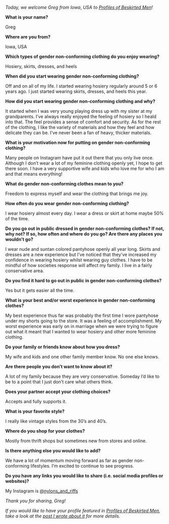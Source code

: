 *Today, we welcome Greg from Iowa*, *USA to [Profiles of Beskirted Men](https://www.the-beskirted-man.com/category/profiles-of-beskirted-men/)!*

**What is your name?**

Greg

**Where are you from?**

Iowa, USA

**Which types of gender non-conforming clothing do you enjoy wearing?**

Hosiery, skirts, dresses, and heels

**When did you start wearing gender non-conforming clothing?**

Off and on all of my life. I started wearing hosiery regularly around 5 or 6 years ago. I just started wearing skirts, dresses, and heels this year.

**How did you start wearing gender non-conforming clothing and why?**

It started when I was very young playing dress up with my sister at my grandparents. I’ve always really enjoyed the feeling of hosiery so I heald into that. The feel provides a sense of comfort and security. As for the rest of the clothing, I like the variety of materials and how they feel and how delicate they can be. I’ve never been a fan of heavy, thicker materials.

**What is your motivation now for putting on gender non-conforming clothing?**

Many people on Instagram have put it out there that you only live once. Although I don’t wear a lot of my feminine clothing openly yet, I hope to get there soon. I have a very supportive wife and kids who love me for who I am and that means everything!

**What do gender non-conforming clothes mean to you?**

Freedom to express myself and wear the clothing that brings me joy.

**How often do you wear gender non-conforming clothing?**

I wear hosiery almost every day. I wear a dress or skirt at home maybe 50% of the time.

**Do you go out in public dressed in gender non-conforming clothes? If not, why not? If so, how often and where do you go? Are there any places you wouldn’t go?**

I wear nude and suntan colored pantyhose openly all year long. Skirts and dresses are a new experience but I’ve noticed that they’ve increased my confidence in wearing hosiery whilst wearing guy clothes. I have to be mindful of how societies response will affect my family. I live in a fairly conservative area.

**Do you find it hard to go out in public in gender non-conforming clothes?**

Yes but it gets easier all the time.

**What is your best and/or worst experience in gender non-conforming clothes?**

My best experience thus far was probably the first time I wore pantyhose under my shorts going to the store. It was a feeling of accomplishment. My worst experience was early on in marriage when we were trying to figure out what it meant that I wanted to wear hosiery and other more feminine clothing.

**Do your family or friends know about how you dress?**

My wife and kids and one other family member know. No one else knows.

**Are there people you don’t want to know about it?**

A lot of my family because they are very conservative. Someday I’d like to be to a point that I just don’t care what others think.

**Does your partner accept your clothing choices?**

Accepts and fully supports it.

**What is your favorite style?**

I really like vintage styles from the 30’s and 40’s.

**Where do you shop for your clothes?**

Mostly from thrift shops but sometimes new from stores and online.

**Is there anything else you would like to add?**

We have a lot of momentum moving forward as far as gender non-conforming lifestyles. I’m excited to continue to see progress.

**Do you have any links you would like to share (i.e. social media profiles or websites)?**

My Instagram is [@nylons\_and\_riffs](https://www.instagram.com/nylons_and_riffs)

*Thank you for sharing, Greg!*

*If you would like to have your profile featured in [Profiles of Beskirted Men](https://www.the-beskirted-man.com/category/profiles-of-beskirted-men/), take a look at the [post I wrote about it](https://www.the-beskirted-man.com/profiles-of-beskirted-men/profiles-of-beskirted-men/) for more details.*